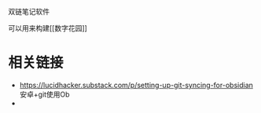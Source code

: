 双链笔记软件

可以用来构建[[数字花园]]


# 相关链接
- https://lucidhacker.substack.com/p/setting-up-git-syncing-for-obsidian 安卓+git使用Ob
- 
